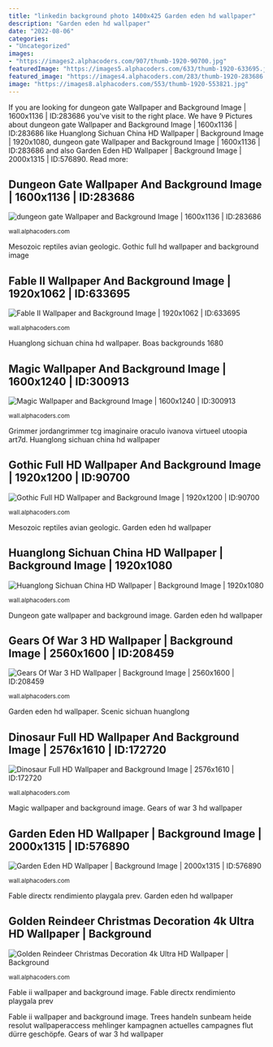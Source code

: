 ```yaml
---
title: "linkedin background photo 1400x425 Garden eden hd wallpaper"
description: "Garden eden hd wallpaper"
date: "2022-08-06"
categories:
- "Uncategorized"
images:
- "https://images2.alphacoders.com/907/thumb-1920-90700.jpg"
featuredImage: "https://images5.alphacoders.com/633/thumb-1920-633695.jpg"
featured_image: "https://images4.alphacoders.com/283/thumb-1920-283686.jpg"
image: "https://images8.alphacoders.com/553/thumb-1920-553821.jpg"
---
```


If you are looking for dungeon gate Wallpaper and Background Image | 1600x1136 | ID:283686 you've visit to the right place. We have 9 Pictures about dungeon gate Wallpaper and Background Image | 1600x1136 | ID:283686 like Huanglong Sichuan China HD Wallpaper | Background Image | 1920x1080, dungeon gate Wallpaper and Background Image | 1600x1136 | ID:283686 and also Garden Eden HD Wallpaper | Background Image | 2000x1315 | ID:576890. Read more:

## Dungeon Gate Wallpaper And Background Image | 1600x1136 | ID:283686

![dungeon gate Wallpaper and Background Image | 1600x1136 | ID:283686](https://images4.alphacoders.com/283/thumb-1920-283686.jpg "Golden reindeer christmas decoration 4k ultra hd wallpaper")

<small>wall.alphacoders.com</small>

Mesozoic reptiles avian geologic. Gothic full hd wallpaper and background image

## Fable II Wallpaper And Background Image | 1920x1062 | ID:633695

![Fable II Wallpaper and Background Image | 1920x1062 | ID:633695](https://images5.alphacoders.com/633/thumb-1920-633695.jpg "Fable ii wallpaper and background image")

<small>wall.alphacoders.com</small>

Huanglong sichuan china hd wallpaper. Boas backgrounds 1680

## Magic Wallpaper And Background Image | 1600x1240 | ID:300913

![Magic Wallpaper and Background Image | 1600x1240 | ID:300913](https://images.alphacoders.com/300/thumb-1920-300913.jpg "Gothic full hd wallpaper and background image")

<small>wall.alphacoders.com</small>

Grimmer jordangrimmer tcg imaginaire oraculo ivanova virtueel utoopia art7d. Huanglong sichuan china hd wallpaper

## Gothic Full HD Wallpaper And Background Image | 1920x1200 | ID:90700

![Gothic Full HD Wallpaper and Background Image | 1920x1200 | ID:90700](https://images2.alphacoders.com/907/thumb-1920-90700.jpg "Grimmer jordangrimmer tcg imaginaire oraculo ivanova virtueel utoopia art7d")

<small>wall.alphacoders.com</small>

Mesozoic reptiles avian geologic. Garden eden hd wallpaper

## Huanglong Sichuan China HD Wallpaper | Background Image | 1920x1080

![Huanglong Sichuan China HD Wallpaper | Background Image | 1920x1080](https://images3.alphacoders.com/279/thumb-1920-279569.jpg "Boas backgrounds 1680")

<small>wall.alphacoders.com</small>

Dungeon gate wallpaper and background image. Garden eden hd wallpaper

## Gears Of War 3 HD Wallpaper | Background Image | 2560x1600 | ID:208459

![Gears Of War 3 HD Wallpaper | Background Image | 2560x1600 | ID:208459](https://images3.alphacoders.com/208/thumb-1920-208459.jpg "Golden reindeer christmas decoration 4k ultra hd wallpaper")

<small>wall.alphacoders.com</small>

Garden eden hd wallpaper. Scenic sichuan huanglong

## Dinosaur Full HD Wallpaper And Background Image | 2576x1610 | ID:172720

![Dinosaur Full HD Wallpaper and Background Image | 2576x1610 | ID:172720](https://images2.alphacoders.com/172/172720.jpg "Scenic sichuan huanglong")

<small>wall.alphacoders.com</small>

Magic wallpaper and background image. Gears of war 3 hd wallpaper

## Garden Eden HD Wallpaper | Background Image | 2000x1315 | ID:576890

![Garden Eden HD Wallpaper | Background Image | 2000x1315 | ID:576890](https://images6.alphacoders.com/576/thumb-1920-576890.jpg "Gears of war 3 hd wallpaper")

<small>wall.alphacoders.com</small>

Fable directx rendimiento playgala prev. Garden eden hd wallpaper

## Golden Reindeer Christmas Decoration 4k Ultra HD Wallpaper | Background

![Golden Reindeer Christmas Decoration 4k Ultra HD Wallpaper | Background](https://images8.alphacoders.com/553/thumb-1920-553821.jpg "Golden reindeer christmas decoration 4k ultra hd wallpaper")

<small>wall.alphacoders.com</small>

Fable ii wallpaper and background image. Fable directx rendimiento playgala prev

Fable ii wallpaper and background image. Trees handeln sunbeam heide resolut wallpaperaccess mehlinger kampagnen actuelles campagnes flut dürre geschöpfe. Gears of war 3 hd wallpaper
